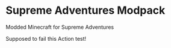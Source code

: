 # Supreme Adventures Modpack
 Modded Minecraft for Supreme Adventures




Supposed to fail this Action test!

